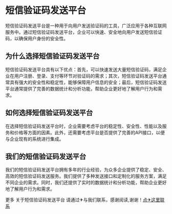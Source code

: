 # 短信验证码发送平台

短信验证码发送平台是一种用于向用户发送验证码的工具，广泛应用于各种互联网服务中。通过短信验证码发送平台，企业可以快速、安全地向用户发送短信验证码，以确保用户身份的安全性。

## 为什么选择短信验证码发送平台

短信验证码发送平台具有以下优点：首先，可以快速发送大量短信验证码，满足企业在用户注册、登录、支付等环节对验证码的需求；其次，短信验证码发送平台通常具有强大的安全性和稳定性，能够保障用户信息的安全；最后，短信验证码发送平台通常提供了完善的数据统计和分析功能，帮助企业更好地了解用户行为和需求。

## 如何选择短信验证码发送平台

在选择短信验证码发送平台时，企业需要考虑平台的稳定性、安全性、性能以及服务和价格等方面的因素。此外，还需要考虑平台是否提供了完善的API接口，以便与企业现有的系统进行集成。

## 我们的短信验证码发送平台

我们的短信验证码发送平台拥有多年的行业经验，为众多企业提供了稳定、安全、高效的短信验证码发送服务。我们提供了多种发送接口和定制化的服务方案，满足不同企业的需求。同时，我们还提供了实时的数据统计和分析功能，帮助企业更好地了解用户行为和需求。

更多 关于短信验证码发送平台 请通过✈与我们联系，感谢阅读,谢谢！[点✈这里联系](https://w.k02.cc)